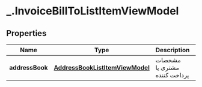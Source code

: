 # _.InvoiceBillToListItemViewModel

## Properties
Name | Type | Description | Notes
------------ | ------------- | ------------- | -------------
**addressBook** | [**AddressBookListItemViewModel**](AddressBookListItemViewModel.md) | مشخصات مشتری یا پرداخت کننده | [optional] 


